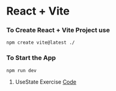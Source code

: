 # React + Vite

### To Create React + Vite Project use 
```
npm create vite@latest ./
```
### To Start the App
```
npm run dev
```

1. UseState Exercise [Code](State.jsx)
